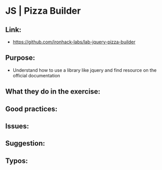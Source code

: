 # JS | Pizza Builder

## Link:
  - https://github.com/ironhack-labs/lab-jquery-pizza-builder
## Purpose:
  - Understand how to use a library like jquery and find resource on the official documentation
## What they do in the exercise:

## Good practices:

## Issues:

## Suggestion:

## Typos:


